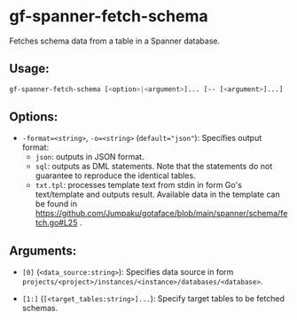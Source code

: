 # gf-spanner-fetch-schema

Fetches schema data from a table in a Spanner database.

## Usage:

```sh
gf-spanner-fetch-schema [<option>|<argument>]... [-- [<argument>]...]
```

## Options:

* `-format=<string>`, `-o=<string>`  (`default="json"`):
    Specifies output format:
    * `json`: outputs in JSON format.
    * `sql`: outputs as DML statements. Note that the statements do not guarantee to reproduce the identical tables.
    * `txt.tpl`: processes template text from stdin in form Go's text/template and outputs result. Available data in the template can be found in https://github.com/Jumpaku/gotaface/blob/main/spanner/schema/fetch.go#L25 .

## Arguments:
*  `[0]` (`<data_source:string>`):
    Specifies data source in form `projects/<project>/instances/<instance>/databases/<database>`.

* `[1:]` (`[<target_tables:string>]...`):
    Specify target tables to be fetched schemas.

